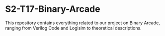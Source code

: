 # S2-T17-Binary-Arcade
This repository contains everything related to our project on Binary Arcade, ranging from Verilog Code and Logisim to theoretical descriptions.
